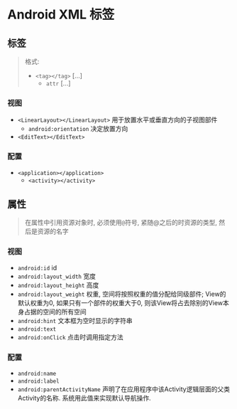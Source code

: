 # Android XML 标签

## 标签

> 格式:
>
> - `<tag></tag>` [...]
>   - `attr` [...]

### 视图

- `<LinearLayout></LinearLayout>` 用于放置水平或垂直方向的子视图部件
  - `android:orientation` 决定放置方向
- `<EditText></EditText>` 

### 配置

- `<application></application>`
  - `<activity></activity>`

## 属性

> 在属性中引用资源对象时, 必须使用`@`符号, 紧随@之后的时资源的类型, 然后是资源的名字

### 视图

- `android:id` id
- `android:layout_width` 宽度
- `android:layout_height` 高度
- `android:layout_weight` 权重, 空间将按照权重的值分配给同级部件; View的默认权重为0, 如果只有一个部件的权重大于0, 则该View将占去除别的View本身占据的空间的所有空间
- `android:hint` 文本框为空时显示的字符串
- `android:text`
- `android:onClick` 点击时调用指定方法

### 配置

- `android:name`
- `android:label`
- `android:parentActivityName` 声明了在应用程序中该Activity逻辑层面的父类Activity的名称. 系统用此值来实现默认导航操作.